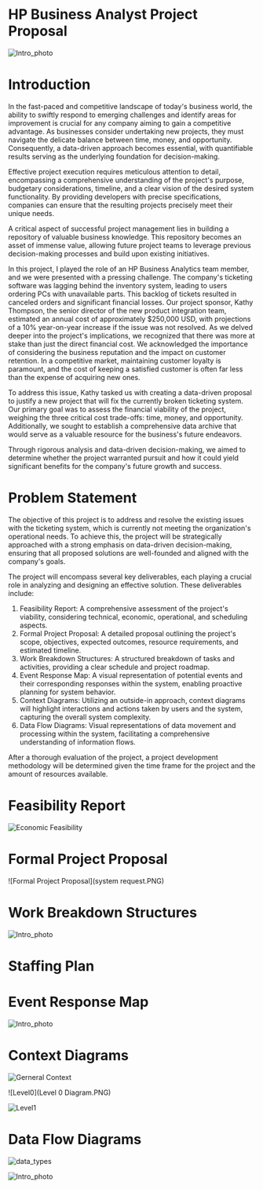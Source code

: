 # HP Business Analyst Project Proposal

![Intro_photo](intro.jpeg)

# Introduction
In the fast-paced and competitive landscape of today's business world, the ability to swiftly respond to emerging challenges and identify areas for improvement is crucial for any company aiming to gain a competitive advantage. As businesses consider undertaking new projects, they must navigate the delicate balance between time, money, and opportunity. Consequently, a data-driven approach becomes essential, with quantifiable results serving as the underlying foundation for decision-making. 

Effective project execution requires meticulous attention to detail, encompassing a comprehensive understanding of the project's purpose, budgetary considerations, timeline, and a clear vision of the desired system functionality. By providing developers with precise specifications, companies can ensure that the resulting projects precisely meet their unique needs.

A critical aspect of successful project management lies in building a repository of valuable business knowledge. This repository becomes an asset of immense value, allowing future project teams to leverage previous decision-making processes and build upon existing initiatives.

In this project, I played the role of an HP Business Analytics team member, and we were presented with a pressing challenge. The company's ticketing software was lagging behind the inventory system, leading to users ordering PCs with unavailable parts. This backlog of tickets resulted in canceled orders and significant financial losses. Our project sponsor, Kathy Thompson, the senior director of the new product integration team, estimated an annual cost of approximately $250,000 USD, with projections of a 10% year-on-year increase if the issue was not resolved. As we delved deeper into the project's implications, we recognized that there was more at stake than just the direct financial cost. We acknowledged the importance of considering the business reputation and the impact on customer retention. In a competitive market, maintaining customer loyalty is paramount, and the cost of keeping a satisfied customer is often far less than the expense of acquiring new ones.

To address this issue, Kathy tasked us with creating a data-driven proposal to justify a new project that will fix the currently broken ticketing system. Our primary goal was to assess the financial viability of the project, weighing the three critical cost trade-offs: time, money, and opportunity. Additionally, we sought to establish a comprehensive data archive that would serve as a valuable resource for the business's future endeavors.

Through rigorous analysis and data-driven decision-making, we aimed to determine whether the project warranted pursuit and how it could yield significant benefits for the company's future growth and success. 

# Problem Statement
The objective of this project is to address and resolve the existing issues with the ticketing system, which is currently not meeting the organization's operational needs. To achieve this, the project will be strategically approached with a strong emphasis on data-driven decision-making, ensuring that all proposed solutions are well-founded and aligned with the company's goals.

The project will encompass several key deliverables, each playing a crucial role in analyzing and designing an effective solution. These deliverables include:

1.	Feasibility Report: A comprehensive assessment of the project's viability, considering technical, economic, operational, and scheduling aspects.
2.	Formal Project Proposal: A detailed proposal outlining the project's scope, objectives, expected outcomes, resource requirements, and estimated timeline.
3.	Work Breakdown Structures: A structured breakdown of tasks and activities, providing a clear schedule and project roadmap.
4.	Event Response Map: A visual representation of potential events and their corresponding responses within the system, enabling proactive planning for system behavior.
5.	Context Diagrams: Utilizing an outside-in approach, context diagrams will highlight interactions and actions taken by users and the system, capturing the overall system complexity.
6.	Data Flow Diagrams: Visual representations of data movement and processing within the system, facilitating a comprehensive understanding of information flows.

After a thorough evaluation of the project, a project development methodology will be determined given the time frame for the project and the amount of resources available.

# Feasibility Report
![Economic Feasibility](ROI.PNG)




# Formal Project Proposal
![Formal Project Proposal](system request.PNG)

# Work Breakdown Structures
![Intro_photo](intro.jpeg)

# Staffing Plan

# Event Response Map
![Intro_photo](intro.jpeg)

# Context Diagrams
![Gerneral Context](contextdiagram.PNG)

![Level0](Level 0 Diagram.PNG)

![Level1](Level1Diagram.PNG)





# Data Flow Diagrams
![data_types](datattypes.PNG)

![Intro_photo](intro.jpeg)










